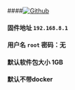 ####[![Github](https://img.shields.io/badge/Release文件可在国内加速站下载-FC7C0D?logo=github&logoColor=fff&labelColor=000&style=for-the-badge)](https://wkdaily.cpolar.top/archives/1) 
#### 固件地址 `192.168.8.1`
#### 用户名 `root` 密码：无
#### 默认软件包大小 1GB 
#### 默认不带docker
